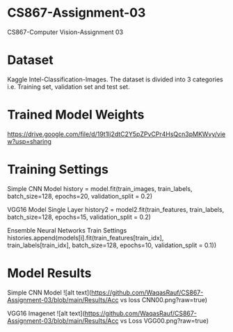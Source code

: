 # CS867-Assignment-03
CS867-Computer Vision-Assignment 03


# Dataset
Kaggle Intel-Classification-Images. The dataset is divided into 3 categories i.e. Training set, validation set and test set.

# Trained Model Weights
https://drive.google.com/file/d/19t1lj2dtC2Y5pZPvCPr4HsQcn3pMKWvy/view?usp=sharing

# Training Settings
Simple CNN Model 
history = model.fit(train_images, train_labels, batch_size=128, epochs=20, validation_split = 0.2)

VGG16 Model Single Layer
history2 = model2.fit(train_features, train_labels, batch_size=128, epochs=15, validation_split = 0.2)

Ensemble Neural Networks Train Settings
histories.append(models[i].fit(train_features[train_idx], train_labels[train_idx], batch_size=128, epochs=10, validation_split = 0.1))

# Model Results

Simple CNN Model
![alt text](https://github.com/WaqasRauf/CS867-Assignment-03/blob/main/Results/Acc vs loss CNN00.png?raw=true)

VGG16 Imagenet
![alt text](https://github.com/WaqasRauf/CS867-Assignment-03/blob/main/Results/Acc vs Loss VGG00.png?raw=true)


